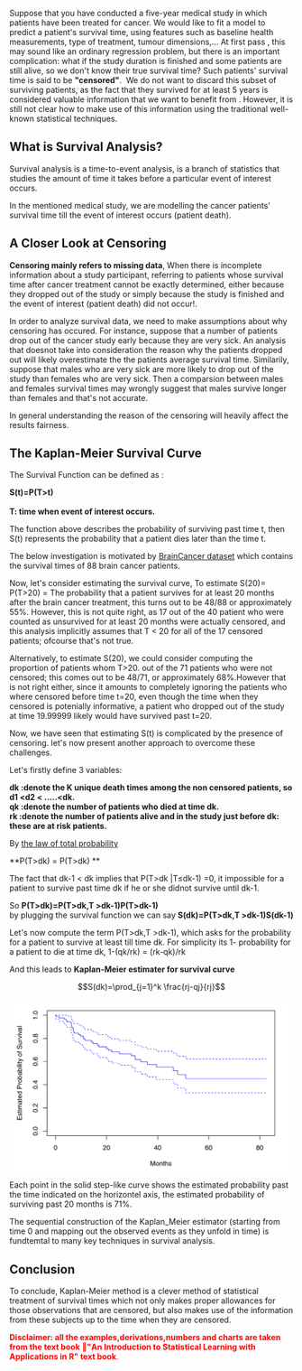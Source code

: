 Suppose that you have conducted a five-year medical study in which patients have been treated for cancer. We would like to fit a model to predict a patient's survival time, using features such as baseline health measurements, type of treatment, tumour dimensions,... At first pass , this may sound like an ordinary regression problem, but there is an important complication: what if the study duration is finished and some patients are still alive, so we don't know their true survival time? Such patients' survival time is said to be **"censored"**. 
We do not want to discard this subset of surviving patients, as the fact that they survived for at least 5 years is considered valuable information that we want to benefit from . However, it is still not clear how to make use of this information using the traditional well-known statistical techniques.

## What is Survival Analysis?

Survival analysis is a time-to-event analysis, is a branch of statistics that studies the amount of time it takes before a particular event of interest occurs.

In the mentioned medical study, we are modelling the cancer patients' survival time till the event of interest occurs (patient death).

## A Closer Look at Censoring

**Censoring mainly refers to missing data**, When there is incomplete information about a study participant, referring to patients whose survival time after cancer treatment cannot be exactly determined, either because they dropped out of the study or simply because the study is finished and the event of interest (patient death) did not occur!.

In order to analyze survival data, we need to make assumptions about why censoring has occured. For instance, suppose that a number of patients drop out of the cancer study early because they are very sick. An analysis that doesnot take into consideration the reason why the patients dropped out will likely overestimate the the patients average survival time. Similarily, suppose that males who are very sick are more likely to drop out of the study than females who are very sick. Then a comparsion between males and females survival times may wrongly suggest that males survive longer than females and that's not accurate.

In general understanding the reason of the censoring will heavily affect the results fairness.

## The Kaplan-Meier Survival Curve

The Survival Function can be defined as :

**S(t)=P(T>t)** <br>                                                    
**T: time when event of interest occurs.**<br>

The function above describes the probability of surviving past time t, then S(t) represents the probability that a patient dies later than the time t.


The below investigation is motivated by [BrainCancer dataset](https://rdrr.io/cran/ISLR2/man/BrainCancer.html) which contains the survival times of 88 brain cancer patients. <br>

Now, let's consider estimating the survival curve, To estimate S(20)= P(T>20) = The probability that a patient survives for at least 20 months after the brain cancer treatment, this turns out to be 48/88 or approximately 55%. However, this is not quite right, as 17 out of the 40 patient who were counted as unsurvived for at least 20 months were actually censored, and this analysis implicitly assumes that T < 20 for all of the 17 censored patients; ofcourse that's not true.

Alternatively, to estimate S(20), we could consider computing the proportion of patients whom T>20. out of the 71 patients who were not censored; this comes out to be 48/71, or approximately 68%.However that is not right either, since it amounts to completely ignoring the patients who where censored before time t=20, even though the time when they censored is potenially informative, a patient who dropped out of the study at time 19.99999 likely would have survived past t=20.

Now, we have seen that estimating S(t) is complicated by the presence of censoring. let's now present another approach to overcome these challenges.

Let's firstly define 3 variables:

**dk :denote the K unique death times among the non censored patients, so d1 <d2 < .....<dk.**<br>
**qk :denote the number of patients who died at time dk.**<br>
**rk :denote the number of patients alive and in the study just before dk: these are at risk patients.**<br>

By [the law of total probability](https://en.wikipedia.org/wiki/Law_of_total_probability)

**P(T>dk) = P(T>dk) **

The fact that dk-1 < dk implies that P(T>dk &#124;T$\le$dk-1) =0, it impossible for a patient to survive past time dk if he or she didnot survive until dk-1.

So **P(T>dk)=P(T>dk,T >dk-1)P(T>dk-1)** <br>
by plugging the survival function we can say **S(dk)=P(T>dk,T >dk-1)S(dk-1)**

Let's now compute the term P(T>dk,T >dk-1), which asks for the probability for a patient to survive at least till time dk.
For simplicity its 1- probability for a patient to die at time dk, 1-(qk/rk) = (rk-qk)/rk

And this leads to **Kaplan-Meier estimater for survival curve** <br>

$$S(dk)=\prod_{j=1}^k \frac{rj-qj}{rj}$$

<img src="/docs/images/kaplan_meier.png"  width="800" />

Each point in the solid step-like curve shows the estimated probability past the time indicated on the horizontel axis, the estimated probability of surviving past 20 months is 71%.

The sequential construction of the Kaplan_Meier estimator (starting from  time 0 and mapping out the observed events as they unfold in time) is fundtemtal to many key techniques in survival analysis.

## Conclusion

To conclude, Kaplan-Meier method is a clever method of statistical treatment of survival times which not only makes proper allowances for those observations that are censored, but also makes use of the information from these subjects up to the time when they are censored.

<font color='red'>**Disclaimer: all the examples,derivations,numbers and charts are taken from the text book "ِAn Introduction to Statistical Learning with Applications in R" text book**. </font>
